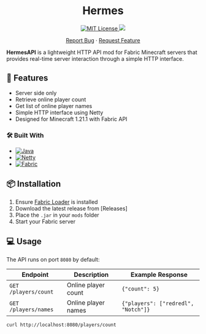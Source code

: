 <h1 align="center">Hermes</h1>

<p align="center">
  <a href="https://opensource.org/licenses/MIT">
    <img src="https://img.shields.io/badge/License-MIT-green.svg" alt="MIT License"/>
  </a>
    <img src='https://img.shields.io/badge/all_contributors-2-blue.svg?style=flat-square' />
  </a>
</p>

<p align="center">
    <a href="https://github.com/RedRedL/Hermes/labels/bug">Report Bug</a>
    &middot;
    <a href="https://github.com/RedRedL/Hermes/labels/enhancement">Request Feature</a>
  </p>
</div>

**HermesAPI** is a lightweight HTTP API mod for Fabric Minecraft servers that provides real-time server interaction through a simple HTTP interface.

## 🚀 Features

- Server side only
- Retrieve online player count
- Get list of online player names
- Simple HTTP interface using Netty
- Designed for Minecraft 1.21.1 with Fabric API

### 🛠️ Built With

* [![Java][Java-shield]][Java-url]
* [![Netty][Netty-shield]][Netty-url]
* [![Fabric][Fabric-shield]][Fabric-url]

<!-- Badge URLs -->
[Java-shield]: https://img.shields.io/badge/Java-21-orange?logo=openjdk&logoColor=white
[Java-url]: https://www.java.com
[Netty-shield]: https://img.shields.io/badge/Netty-4.1-red?logo=netty&logoColor=white
[Netty-url]: https://netty.io
[Fabric-shield]: https://img.shields.io/badge/Fabric_API-1.21.1-1976d2?logo=fabric
[Fabric-url]: https://fabricmc.net


## 📦 Installation

1. Ensure [Fabric Loader](https://fabricmc.net/use/) is installed
2. Download the latest release from [Releases]
3. Place the `.jar` in your `mods` folder
4. Start your Fabric server

## 💻 Usage

The API runs on port `8080` by default:

| Endpoint | Description | Example Response |
|----------|-------------|------------------|
| `GET /players/count` | Online player count | `{"count": 5}` |
| `GET /players/names` | Online player names | `{"players": ["redredl", "Notch"]}` |

```bash
curl http://localhost:8080/players/count
